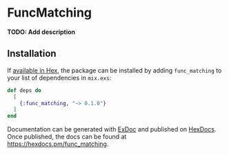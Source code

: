 # FuncMatching

**TODO: Add description**

## Installation

If [available in Hex](https://hex.pm/docs/publish), the package can be installed
by adding `func_matching` to your list of dependencies in `mix.exs`:

```elixir
def deps do
  [
    {:func_matching, "~> 0.1.0"}
  ]
end
```

Documentation can be generated with [ExDoc](https://github.com/elixir-lang/ex_doc)
and published on [HexDocs](https://hexdocs.pm). Once published, the docs can
be found at <https://hexdocs.pm/func_matching>.

